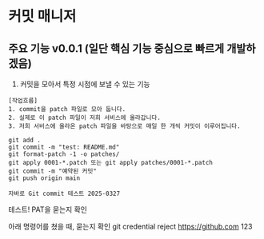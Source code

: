 # 커밋 매니저

## 주요 기능 v0.0.1 (일단 핵심 기능 중심으로 빠르게 개발하겠음)
1. 커밋을 모아서 특정 시점에 보낼 수 있는 기능

```
[작업흐름]
1. commit을 patch 파일로 모아 둡니다. 
2. 실제로 이 patch 파일이 저희 서비스에 올라갑니다. 
3. 저희 서비스에 올라온 patch 파일을 바탕으로 매일 한 개씩 커밋이 이루어집니다. 
```

```
git add .
git commit -m "test: README.md"
git format-patch -1 -o patches/
git apply 0001-*.patch 또는 git apply patches/0001-*.patch
git commit -m "예약된 커밋"
git push origin main
```


```
자바로 Git commit 테스트 2025-0327
```


테스트! PAT을 묻는지 확인

아래 명령어를 쳤을 때, 묻는지 확인 
git credential reject https://github.com
123